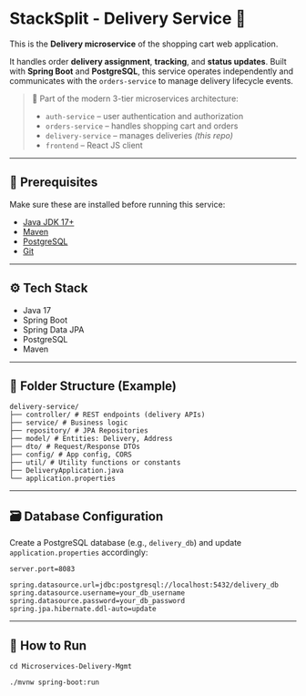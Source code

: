 # StackSplit - Delivery Service 🚚

This is the **Delivery microservice** of the shopping cart web application.

It handles order **delivery assignment**, **tracking**, and **status updates**. Built with **Spring Boot** and **PostgreSQL**, this service operates independently and communicates with the `orders-service` to manage delivery lifecycle events.

> 🧩 Part of the modern 3-tier microservices architecture:
> - `auth-service` – user authentication and authorization  
> - `orders-service` – handles shopping cart and orders  
> - `delivery-service` – manages deliveries *(this repo)*  
> - `frontend` – React JS client

---

## 🔧 Prerequisites

Make sure these are installed before running this service:

- [Java JDK 17+](https://adoptium.net/)
- [Maven](https://maven.apache.org/)
- [PostgreSQL](https://www.postgresql.org/)
- [Git](https://git-scm.com/)

---

## ⚙️ Tech Stack

- Java 17  
- Spring Boot  
- Spring Data JPA  
- PostgreSQL  
- Maven

---

## 📁 Folder Structure (Example)

```
delivery-service/
├── controller/ # REST endpoints (delivery APIs)
├── service/ # Business logic
├── repository/ # JPA Repositories
├── model/ # Entities: Delivery, Address
├── dto/ # Request/Response DTOs
├── config/ # App config, CORS
├── util/ # Utility functions or constants
├── DeliveryApplication.java
└── application.properties
```

---

## 🗃️ Database Configuration

Create a PostgreSQL database (e.g., `delivery_db`) and update `application.properties` accordingly:

```properties
server.port=8083

spring.datasource.url=jdbc:postgresql://localhost:5432/delivery_db
spring.datasource.username=your_db_username
spring.datasource.password=your_db_password
spring.jpa.hibernate.ddl-auto=update
```

---

## 🚀 How to Run

```git clone https://github.com/himanshujha411/Microservices-Delivery-Mgmt.git
cd Microservices-Delivery-Mgmt

./mvnw spring-boot:run
```
